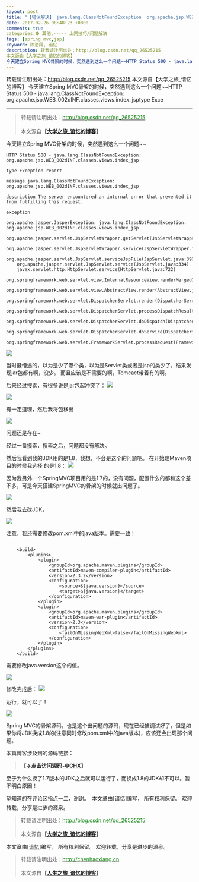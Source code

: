 ```yaml
---
layout: post
title: "【错误解决】 java.lang.ClassNotFoundException  org.apache.jsp.WEB_002dINF.classes.views.index_jsp"
date: 2017-02-26 08:48:23 +0800
comments: true
categories:❻ 其他,----- 上网技巧/问题解决
tags: [spring mvc,jsp]
keyword: 陈浩翔, 谙忆
description: 转载请注明出处：http://blog.csdn.net/qq_26525215
本文源自【大学之旅_谙忆的博客】
今天建立Spring MVC骨架的时候，突然遇到这么一个问题~~HTTP Status 500 - java.lang.ClassNotFoundException: org.apache.jsp.WEB_002dINF.classes.views.index_jsptype Exce 
---
```



转载请注明出处：http://blog.csdn.net/qq_26525215
本文源自【大学之旅_谙忆的博客】
今天建立Spring MVC骨架的时候，突然遇到这么一个问题~~HTTP Status 500 - java.lang.ClassNotFoundException: org.apache.jsp.WEB_002dINF.classes.views.index_jsptype Exce
<!-- more -->
----------

<blockquote cite='陈浩翔'>
<p background-color='#D3D3D3'>转载请注明出处：<a href='http://blog.csdn.net/qq_26525215'><font color="green">http://blog.csdn.net/qq_26525215</font></a><br><br>
本文源自<strong>【<a href='http://blog.csdn.net/qq_26525215' target='_blank'>大学之旅_谙忆的博客</a>】</strong></p>
</blockquote>

今天建立Spring MVC骨架的时候，突然遇到这么一个问题~~

```
HTTP Status 500 - java.lang.ClassNotFoundException: org.apache.jsp.WEB_002dINF.classes.views.index_jsp

type Exception report

message java.lang.ClassNotFoundException: org.apache.jsp.WEB_002dINF.classes.views.index_jsp

description The server encountered an internal error that prevented it from fulfilling this request.

exception

org.apache.jasper.JasperException: java.lang.ClassNotFoundException: org.apache.jsp.WEB_002dINF.classes.views.index_jsp
	org.apache.jasper.servlet.JspServletWrapper.getServlet(JspServletWrapper.java:177)
	org.apache.jasper.servlet.JspServletWrapper.service(JspServletWrapper.java:369)
	org.apache.jasper.servlet.JspServlet.serviceJspFile(JspServlet.java:390)
	org.apache.jasper.servlet.JspServlet.service(JspServlet.java:334)
	javax.servlet.http.HttpServlet.service(HttpServlet.java:722)
	org.springframework.web.servlet.view.InternalResourceView.renderMergedOutputModel(InternalResourceView.java:168)
	org.springframework.web.servlet.view.AbstractView.render(AbstractView.java:303)
	org.springframework.web.servlet.DispatcherServlet.render(DispatcherServlet.java:1244)
	org.springframework.web.servlet.DispatcherServlet.processDispatchResult(DispatcherServlet.java:1027)
	org.springframework.web.servlet.DispatcherServlet.doDispatch(DispatcherServlet.java:971)
	org.springframework.web.servlet.DispatcherServlet.doService(DispatcherServlet.java:893)
	org.springframework.web.servlet.FrameworkServlet.processRequest(FrameworkServlet.java:970)
```
![](http://img.blog.csdn.net/20170226201627674?watermark/2/text/aHR0cDovL2Jsb2cuY3Nkbi5uZXQvcXFfMjY1MjUyMTU=/font/5a6L5L2T/fontsize/400/fill/I0JBQkFCMA==/dissolve/70/gravity/SouthEast)

当时挺懵逼的，以为是少了哪个类，以为是Servlet类或者是jsp的类少了，结果发现jar包都有啊，没少。
而且应该是不需要的啊，Tomcact带着有的啊。

后来经过搜索，有很多说是jar包起冲突了：
![](http://img.blog.csdn.net/20170226201909568?watermark/2/text/aHR0cDovL2Jsb2cuY3Nkbi5uZXQvcXFfMjY1MjUyMTU=/font/5a6L5L2T/fontsize/400/fill/I0JBQkFCMA==/dissolve/70/gravity/SouthEast)

![](http://img.blog.csdn.net/20170226203334009?watermark/2/text/aHR0cDovL2Jsb2cuY3Nkbi5uZXQvcXFfMjY1MjUyMTU=/font/5a6L5L2T/fontsize/400/fill/I0JBQkFCMA==/dissolve/70/gravity/SouthEast)

有一定道理，然后我将包移出

![](http://img.blog.csdn.net/20170226202026898?watermark/2/text/aHR0cDovL2Jsb2cuY3Nkbi5uZXQvcXFfMjY1MjUyMTU=/font/5a6L5L2T/fontsize/400/fill/I0JBQkFCMA==/dissolve/70/gravity/SouthEast)

问题还是存在~

经过一番摸索，搜索之后，问题都没有解决。

然后我看到我的JDK用的是1.8，我想，不会是这个的问题吧。
在开始建Maven项目的时候我选择 的是1.8：
![](http://img.blog.csdn.net/20170226202951211?watermark/2/text/aHR0cDovL2Jsb2cuY3Nkbi5uZXQvcXFfMjY1MjUyMTU=/font/5a6L5L2T/fontsize/400/fill/I0JBQkFCMA==/dissolve/70/gravity/SouthEast)

因为我另外一个SpringMVC项目用的是1.7的，没有问题，配置什么的都和这个差不多，可是今天搭建SpringMVC的骨架的时候就出问题了。

![](http://img.blog.csdn.net/20170226202529327?watermark/2/text/aHR0cDovL2Jsb2cuY3Nkbi5uZXQvcXFfMjY1MjUyMTU=/font/5a6L5L2T/fontsize/400/fill/I0JBQkFCMA==/dissolve/70/gravity/SouthEast)

然后我去改JDK，

![](http://img.blog.csdn.net/20170226203644871?watermark/2/text/aHR0cDovL2Jsb2cuY3Nkbi5uZXQvcXFfMjY1MjUyMTU=/font/5a6L5L2T/fontsize/400/fill/I0JBQkFCMA==/dissolve/70/gravity/SouthEast)

注意，我还需要修改pom.xml中的java版本。需要一致！

```

    <build>
        <plugins>
            <plugin>
                <groupId>org.apache.maven.plugins</groupId>
                <artifactId>maven-compiler-plugin</artifactId>
                <version>2.3.2</version>
                <configuration>
                    <source>${java.version}</source>
                    <target>${java.version}</target>
                </configuration>
            </plugin>
            <plugin>
                <groupId>org.apache.maven.plugins</groupId>
                <artifactId>maven-war-plugin</artifactId>
                <version>2.3</version>
                <configuration>
                    <failOnMissingWebXml>false</failOnMissingWebXml>
                </configuration>
            </plugin>
        </plugins>
    </build>
```
需要修改java.version这个的值。

![](http://img.blog.csdn.net/20170226203828267?watermark/2/text/aHR0cDovL2Jsb2cuY3Nkbi5uZXQvcXFfMjY1MjUyMTU=/font/5a6L5L2T/fontsize/400/fill/I0JBQkFCMA==/dissolve/70/gravity/SouthEast)

修改完成后：
![](http://img.blog.csdn.net/20170226203908450?watermark/2/text/aHR0cDovL2Jsb2cuY3Nkbi5uZXQvcXFfMjY1MjUyMTU=/font/5a6L5L2T/fontsize/400/fill/I0JBQkFCMA==/dissolve/70/gravity/SouthEast)

运行。就可以了！

![](http://img.blog.csdn.net/20170226204021410?watermark/2/text/aHR0cDovL2Jsb2cuY3Nkbi5uZXQvcXFfMjY1MjUyMTU=/font/5a6L5L2T/fontsize/400/fill/I0JBQkFCMA==/dissolve/70/gravity/SouthEast)

Spring MVC的骨架源码，也是这个出问题的源码，现在已经被调试好了，但是如果你将JDK换成1.8的(注意同时修改pom.xml中的java版本)，应该还会出现那个问题。

本篇博客涉及到的源码链接：
<blockquote cite='陈浩翔'>
<strong>【<a href='https://github.com/chenhaoxiang/springMVC/tree/master/springMVCFramework' target='_blank'>-&gt;点击访问源码-&copy;CHX</a>】</strong>
</blockquote>


至于为什么换了1.7版本的JDK之后就可以运行了，而换成1.8的JDK却不可以。暂不明白原因！

望知道的在评论区指点一二，谢谢。

本文章由<a href="https://chenhaoxiang.github.io/">[谙忆]</a>编写， 所有权利保留。 
欢迎转载，分享是进步的源泉。
<blockquote cite='陈浩翔'>
<p background-color='#D3D3D3'>转载请注明出处：<a href='http://blog.csdn.net/qq_26525215'><font color="green">http://blog.csdn.net/qq_26525215</font></a><br><br>
本文源自<strong>【<a href='http://blog.csdn.net/qq_26525215' target='_blank'>大学之旅_谙忆的博客</a>】</strong></p>
</blockquote>


本文章由<a href="http://chenhaoxiang.cn/">[谙忆]</a>编写， 所有权利保留。 
欢迎转载，分享是进步的源泉。
<blockquote cite='陈浩翔'>
<p background-color='#D3D3D3'>转载请注明出处：<a href='http://chenhaoxiang.cn'><font color="green">http://chenhaoxiang.cn</font></a><br><br>
本文源自<strong>【<a href='http://chenhaoxiang.cn' target='_blank'>人生之旅_谙忆的博客</a>】</strong></p>
</blockquote>
